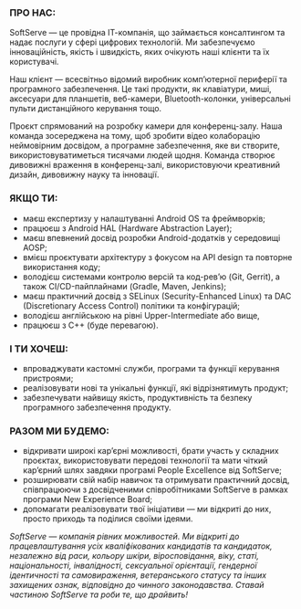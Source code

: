 ### **ПРО НАС:**

SoftServe — це провідна ІТ-компанія, що займається консалтингом та надає
послуги у сфері цифрових технологій. Ми забезпечуємо інноваційність, якість і
швидкість, яких очікують наші клієнти та їх користувачі.

Наш клієнт — всесвітньо відомий виробник комп’ютерної периферії та програмного
забезпечення. Це такі продукти, як клавіатури, миші, аксесуари для планшетів,
веб-камери, Bluetooth-колонки, універсальні пульти дистанційного керування
тощо.

Проєкт спрямований на розробку камери для конференц-залу. Наша команда
зосереджена на тому, щоб зробити відео колаборацію неймовірним досвідом, а
програмне забезпечення, яке ви створите, використовуватиметься тисячами людей
щодня. Команда створює дивовижні враження в конференц-залі, використовуючи
креативний дизайн, дивовижну науку та інновації.

### **ЯКЩО ТИ:**

  * маєш експертизу у налаштуванні Android OS та фреймворків; 
  * працюєш з Android HAL (Hardware Abstraction Layer); 
  * маєш впевнений досвід розробки Android-додатків у середовищі AOSP; 
  * вмієш проєктувати архітектуру з фокусом на API design та повторне використання коду; 
  * володієш системами контролю версій та код-рев’ю (Git, Gerrit), а також CI/CD-пайплайнами (Gradle, Maven, Jenkins); 
  * маєш практичний досвід з SELinux (Security-Enhanced Linux) та DAC (Discretionary Access Control) політики та конфігурацій; 
  * володієш англійською на рівні Upper-Intermediate або вище, 
  * працюєш з C++ (буде перевагою). 

### **І ТИ ХОЧЕШ:**

  * впроваджувати кастомні служби, програми та функції керування пристроями; 
  * реалізовувати нові та унікальні функції, які відрізнятимуть продукт; 
  * забезпечувати найвищу якість, продуктивність та безпеку програмного забезпечення продукту. 

### **РАЗОМ МИ БУДЕМО:**

  * відкривати широкі кар’єрні можливості, брати участь у складних проєктах, використовувати передові технології та мати чіткий кар’єрний шлях завдяки програмі People Excellence від SoftServe; 
  * розширювати свій набір навичок та отримувати практичний досвід, співпрацюючи з досвідченими співробітниками SoftServe в рамках програми New Experience Board; 
  * допомагати реалізовувати твої ініціативи — ми відкриті до них, просто приходь та поділися своїми ідеями. 

_SoftServe — компанія рівних можливостей. Ми відкриті до працевлаштування усіх
кваліфікованих кандидатів та кандидаток, незалежно від раси, кольору шкіри,
віросповідання, віку, статі, національності, інвалідності, сексуальної
орієнтації, гендерної ідентичності та самовираження, ветеранського статусу та
інших захищених ознак, відповідно до чинного законодавства. Ставай частиною
SoftServe та роби те, що драйвить!_
